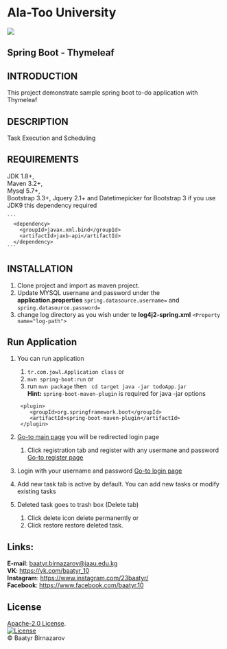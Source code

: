 # Ala-Too University

<img src="https://user-images.githubusercontent.com/44166990/56513684-0dd1f580-6555-11e9-8ac0-6466ed3238c2.png">

Spring Boot - Thymeleaf
------------

INTRODUCTION
------------

This project demonstrate sample spring boot to-do application with Thymeleaf

DESCRIPTION
------------

Task Execution and Scheduling


REQUIREMENTS
------------
JDK 1.8+, <br/>
Maven 3.2+,<br/>
Mysql 5.7+,<br/>
Bootstrap 3.3+, Jquery 2.1+ and Datetimepicker for Bootstrap 3
if you use JDK9 this dependency required

    ```
      <dependency>
        <groupId>javax.xml.bind</groupId>
        <artifactId>jaxb-api</artifactId>
      </dependency>
    ```
INSTALLATION
------------
 1. Clone project and import as maven project.
 2. Update MYSQL usernane and password under the <strong>application.properties</strong> 
 `spring.datasource.username=` and 
 `spring.datasource.password=`
 3. change log directory as you wish under te <strong>log4j2-spring.xml</strong> 
 `<Property name="log-path">`
 
Run Application
------------
1. You can run application
    1. `tr.com.jowl.Application class` or
    2. `mvn spring-boot:run` or
    3. run  `mvn package` then ` cd target java -jar todoApp.jar` <br/>
    <strong>Hint:</strong> `spring-boot-maven-plugin` is required for java -jar options 
    
    ```
     <plugin>
        <groupId>org.springframework.boot</groupId>
        <artifactId>spring-boot-maven-plugin</artifactId>
     </plugin>
    ```
2. [Go-to main page](http://localhost:8080/home) you will be redirected login page
    1. Click registration tab and register with any usermane and password [Go-to register page](http://localhost:8080/register) 
3. Login with your username and password [Go-to login page](http://localhost:8080/login) 
4. Add new task tab is active by default. You can add new tasks or modify existing tasks 
5. Deleted task goes to trash box (Delete tab)
    1. Click delete icon delete permanently or
    2. Click restore restore deleted task.
     


## Links:
**E-mail**: baatyr.birnazarov@iaau.edu.kg
<br>
**VK**: https://vk.com/baatyr_10
<br>
**Instagram**: https://www.instagram.com/23baatyr/
<br>
**Facebook**: https://www.facebook.com/baatyr.10

## License
[Apache-2.0 License](LICENSE).
<br>
[![License](https://img.shields.io/badge/License-Apache%202.0-green.svg)](https://opensource.org/licenses/Apache-2.0)
<br>
© Baatyr Birnazarov
